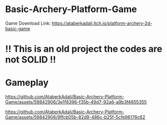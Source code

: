 # Basic-Archery-Platform-Game
 
Game Download Link: https://ataberkadali.itch.io/platform-archery-2d-basic-game

# !! This is an old project the codes are not SOLID !!

# Gameplay


https://github.com/AtaberkAdali/Basic-Archery-Platform-Game/assets/59842906/3e1f8396-f35b-49d7-92a6-a9b3f4655355



https://github.com/AtaberkAdali/Basic-Archery-Platform-Game/assets/59842906/9ffcb05b-82d9-486c-b25f-5cfe96176c62

